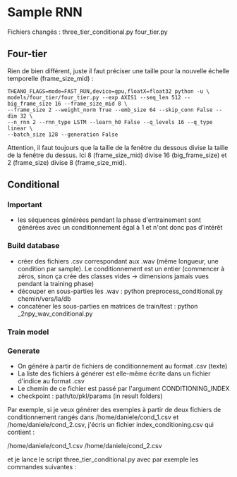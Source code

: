 # Sample RNN

Fichiers changés :
  three_tier_conditional.py
  four_tier.py


## Four-tier
Rien de bien différent, juste il faut préciser une taille pour la nouvelle échelle temporelle (frame_size_mid) :

    THEANO_FLAGS=mode=FAST_RUN,device=gpu,floatX=float32 python -u \
    models/four_tier/four_tier.py --exp AXIS1 --seq_len 512 --big_frame_size 16 --frame_size_mid 8 \
    --frame_size 2 --weight_norm True --emb_size 64 --skip_conn False --dim 32 \
    --n_rnn 2 --rnn_type LSTM --learn_h0 False --q_levels 16 --q_type linear \
    --batch_size 128 --generation False

Attention, il faut toujours que la taille de la fenêtre du dessous divise la taille de la fenêtre du dessus. Ici 8 (frame_size_mid) divise 16 (big_frame_size) et 2 (frame_size) divise 8 (frame_size_mid).

## Conditional
### Important
- les séquences générées pendant la phase d'entrainement sont générées avec un conditionnement égal à 1 et n'ont donc pas d'intérêt

### Build database
* créer des fichiers .csv correspondant aux .wav (même longueur, une condition par sample). Le conditionnement est un entier (commencer à zéros, sinon ça crée des classes vides -> dimensions jamais vues pendant la training phase)
* découper en sous-parties les .wav :
    python preprocess_conditional.py chemin/vers/la/db
* concaténer les sous-parties en matrices de train/test :
    python _2npy_wav_conditional.py

### Train model


### Generate
- On génére à partir de fichiers de conditionnement au format .csv (texte)
- La liste des fichiers à générer est elle-même écrite dans un fichier d'indice au format .csv
- Le chemin de ce fichier est passé par l'argument CONDITIONING_INDEX
- checkpoint : path/to/pkl/params (in result folders)

Par exemple, si je veux générer des exemples à partir de deux fichiers de conditionnement rangés dans /home/daniele/cond_1.csv et /home/daniele/cond_2.csv, j'écris un fichier index_conditioning.csv qui contient :

/home/daniele/cond_1.csv
/home/daniele/cond_2.csv

et je lance le script three_tier_conditional.py avec par exemple les commandes suivantes :
